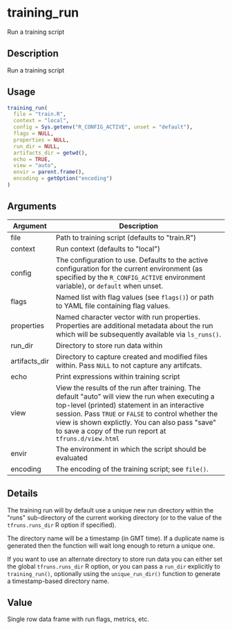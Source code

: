 # training_run


Run a training script




## Description

Run a training script





## Usage
```r
training_run(
  file = "train.R",
  context = "local",
  config = Sys.getenv("R_CONFIG_ACTIVE", unset = "default"),
  flags = NULL,
  properties = NULL,
  run_dir = NULL,
  artifacts_dir = getwd(),
  echo = TRUE,
  view = "auto",
  envir = parent.frame(),
  encoding = getOption("encoding")
)
```




## Arguments


Argument      |Description
------------- |----------------
file | Path to training script (defaults to "train.R")
context | Run context (defaults to "local")
config | The configuration to use. Defaults to the active configuration for the current environment (as specified by the ``R_CONFIG_ACTIVE`` environment variable), or ``default`` when unset.
flags | Named list with flag values (see `flags()`) or path to YAML file containing flag values.
properties | Named character vector with run properties. Properties are additional metadata about the run which will be subsequently available via `ls_runs()`.
run_dir | Directory to store run data within
artifacts_dir | Directory to capture created and modified files within. Pass ``NULL`` to not capture any artifcats.
echo | Print expressions within training script
view | View the results of the run after training. The default "auto" will view the run when executing a top-level (printed) statement in an interactive session. Pass ``TRUE`` or ``FALSE`` to control whether the view is shown explictly. You can also pass "save" to save a copy of the run report at ``tfruns.d/view.html``
envir | The environment in which the script should be evaluated
encoding | The encoding of the training script; see `file()`.




## Details

The training run will by default use a unique new run directory
within the "runs" sub-directory of the current working directory (or to the
value of the ``tfruns.runs_dir`` R option if specified).

The directory name will be a timestamp (in GMT time). If a duplicate name is
generated then the function will wait long enough to return a unique one.

If you want to use an alternate directory to store run data you can either
set the global ``tfruns.runs_dir`` R option, or you can pass a ``run_dir``
explicitly to ``training_run()``, optionally using the `unique_run_dir()`
function to generate a timestamp-based directory name.





## Value

Single row data frame with run flags, metrics, etc.






